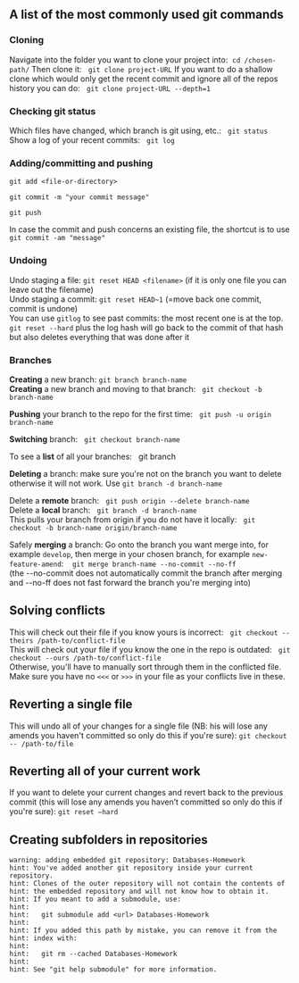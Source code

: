 ## A list of the most commonly used git commands
### Cloning
Navigate into the folder you want to clone your project into:  `cd /chosen-path/` 
Then clone it:   `git clone project-URL`
If you want to do a shallow clone which would only get the recent commit and ignore all of the repos history you can do:   `git clone project-URL --depth=1`

### Checking git status
Which files have changed, which branch is git using, etc.:   `git status`  
Show a log of your recent commits:   `git log`

### Adding/committing and pushing
```
git add <file-or-directory>

git commit -m "your commit message"

git push 
```
In case the commit and push concerns an existing file, the shortcut is to use `git commit -am "message"`  

### Undoing
Undo staging a file: `git reset HEAD <filename>` (if it is only one file you can leave out the filename)  
Undo staging a commit: `git reset HEAD~1` (=move back one commit, commit is undone)  
You can use `gitlog` to see past commits: the most recent one is at the top.  
`git reset --hard` plus the log hash will go back to the commit of that hash but also deletes everything that was done after it  


### Branches
**Creating** a new branch: `git branch branch-name`  
**Creating** a new branch and moving to that branch:   `git checkout -b branch-name`

**Pushing** your branch to the repo for the first time:   `git push -u origin branch-name`

**Switching** branch:   `git checkout branch-name`

To see a **list** of all your branches:   git branch

**Deleting** a branch: make sure you're not on the branch you want to delete otherwise it will not work. Use `git branch -d branch-name`

Delete a **remote** branch:   `git push origin --delete branch-name`  
Delete a **local** branch:   `git branch -d branch-name`  
This pulls your branch from origin if you do not have it locally:   `git checkout -b branch-name origin/branch-name`

Safely **merging** a branch: Go onto the branch you want merge into, for example `develop`, then merge in your chosen branch, for example `new-feature-amend`:   
`git merge branch-name --no-commit --no-ff`  
(the --no-commit does not automatically commit the branch after merging and --no-ff does not fast forward the branch you're merging into)

## Solving conflicts
This will check out their file if you know yours is incorrect:   `git checkout --theirs /path-to/conflict-file`  
This will check out your file if you know the one in the repo is outdated:   `git checkout --ours /path-to/conflict-file`  
Otherwise, you'll have to manually sort through them in the conflicted file. Make sure you have no `<<<` or `>>>` in your file as your conflicts live in these.

## Reverting a single file
This will undo all of your changes for a single file (NB: his will lose any amends you haven't committed so only do this if you're sure):  `git checkout -- /path-to/file`

## Reverting all of your current work
If you want to delete your current changes and revert back to the previous commit (this will lose any amends you haven’t committed so only do this if you're sure):  `git reset –hard`


## Creating subfolders in repositories
```
warning: adding embedded git repository: Databases-Homework
hint: You've added another git repository inside your current repository.
hint: Clones of the outer repository will not contain the contents of
hint: the embedded repository and will not know how to obtain it.
hint: If you meant to add a submodule, use:
hint: 
hint:   git submodule add <url> Databases-Homework
hint: 
hint: If you added this path by mistake, you can remove it from the
hint: index with:
hint: 
hint:   git rm --cached Databases-Homework
hint: 
hint: See "git help submodule" for more information.
```  
